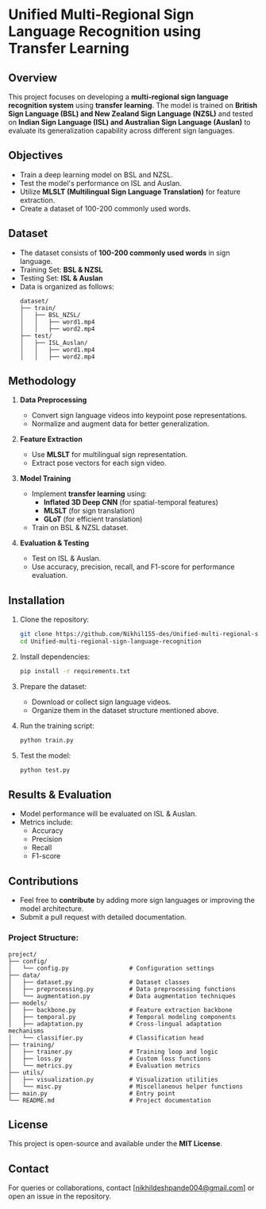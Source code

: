 # Unified Multi-Regional Sign Language Recognition using Transfer Learning

## Overview

This project focuses on developing a **multi-regional sign language recognition system** using **transfer learning**. The model is trained on **British Sign Language (BSL) and New Zealand Sign Language (NZSL)** and tested on **Indian Sign Language (ISL) and Australian Sign Language (Auslan)** to evaluate its generalization capability across different sign languages.

## Objectives

- Train a deep learning model on BSL and NZSL.
- Test the model's performance on ISL and Auslan.
- Utilize **MLSLT (Multilingual Sign Language Translation)** for feature extraction.
- Create a dataset of 100-200 commonly used words.

## Dataset

- The dataset consists of **100-200 commonly used words** in sign language.
- Training Set: **BSL & NZSL**
- Testing Set: **ISL & Auslan**
- Data is organized as follows:
  ```
  dataset/
  ├── train/
  │   ├── BSL_NZSL/
  │   │   ├── word1.mp4
  │   │   ├── word2.mp4
  ├── test/
  │   ├── ISL_Auslan/
  │   │   ├── word1.mp4
  │   │   ├── word2.mp4
  ```

## Methodology

1. **Data Preprocessing**

   - Convert sign language videos into keypoint pose representations.
   - Normalize and augment data for better generalization.

2. **Feature Extraction**

   - Use **MLSLT** for multilingual sign representation.
   - Extract pose vectors for each sign video.

3. **Model Training**

   - Implement **transfer learning** using:
     - **Inflated 3D Deep CNN** (for spatial-temporal features)
     - **MLSLT** (for sign translation)
     - **GLoT** (for efficient translation)
   - Train on BSL & NZSL dataset.

4. **Evaluation & Testing**

   - Test on ISL & Auslan.
   - Use accuracy, precision, recall, and F1-score for performance evaluation.

## Installation

1. Clone the repository:

   ```bash
   git clone https://github.com/Nikhil155-des/Unified-multi-regional-sign-language-recognition.git
   cd Unified-multi-regional-sign-language-recognition
   ```

2. Install dependencies:

   ```bash
   pip install -r requirements.txt
   ```

3. Prepare the dataset:

   - Download or collect sign language videos.
   - Organize them in the dataset structure mentioned above.

4. Run the training script:

   ```bash
   python train.py
   ```

5. Test the model:

   ```bash
   python test.py
   ```

## Results & Evaluation

- Model performance will be evaluated on ISL & Auslan.
- Metrics include:
  - Accuracy
  - Precision
  - Recall
  - F1-score

## Contributions

- Feel free to **contribute** by adding more sign languages or improving the model architecture.
- Submit a pull request with detailed documentation.

### Project Structure:
```
project/
├── config/
│   └── config.py                 # Configuration settings
├── data/
│   ├── dataset.py                # Dataset classes
│   ├── preprocessing.py          # Data preprocessing functions
│   └── augmentation.py           # Data augmentation techniques
├── models/
│   ├── backbone.py               # Feature extraction backbone
│   ├── temporal.py               # Temporal modeling components
│   ├── adaptation.py             # Cross-lingual adaptation mechanisms
│   └── classifier.py             # Classification head
├── training/
│   ├── trainer.py                # Training loop and logic
│   ├── loss.py                   # Custom loss functions
│   └── metrics.py                # Evaluation metrics
├── utils/
│   ├── visualization.py          # Visualization utilities
│   └── misc.py                   # Miscellaneous helper functions
├── main.py                       # Entry point
└── README.md                     # Project documentation
```
## License

This project is open-source and available under the **MIT License**.

## Contact

For queries or collaborations, contact [nikhildeshpande004@gmail.com] or open an issue in the repository.

